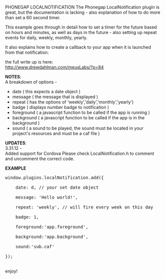 PHONEGAP LOCALNOTIFICATION 
The Phonegap LocalNotification plugin is great, but the documentation is lacking - also explanation of how to do more than set a 60 second timer.

This example goes through in detail how to set a timer for the future based on hours and minutes, as well as days in the future - also setting up repeat events for daily, weekly, monthly, yearly.

It also explains how to create a callback to your app when it is launched from that notification.

the full write up is here:<br>
http://www.drewdahlman.com/meusLabs/?p=84


<b>NOTES</b>:<br>
A breakdown of options - <br>
- date ( this expects a date object )<br>
- message ( the message that is displayed )<br>
- repeat ( has the options of 'weekly','daily','monthly','yearly')<br>
- badge ( displays number badge to notification )<br>
- foreground ( a javascript function to be called if the app is running )<br>
- background ( a javascript function to be called if the app is in the background )<br>
- sound ( a sound to be played, the sound must be located in your project's resources and must be a caf file )<br>


<b>UPDATES</b>:<br>
3.31.12 - <br>
Added support for Cordova Please check LocalNotification.h to comment and uncomment the correct code.

<b>EXAMPLE</b><br>
<pre>
window.plugins.localNotification.add({<br>
	date: d, // your set date object<br>
	message: 'Hello world!',<br>
	repeat: 'weekly', // will fire every week on this day<br>
	badge: 1,<br>
	foreground:'app.foreground',<br>
	background:'app.background',<br>
	sound:'sub.caf'<br>
});
</pre>
<br>
enjoy!

